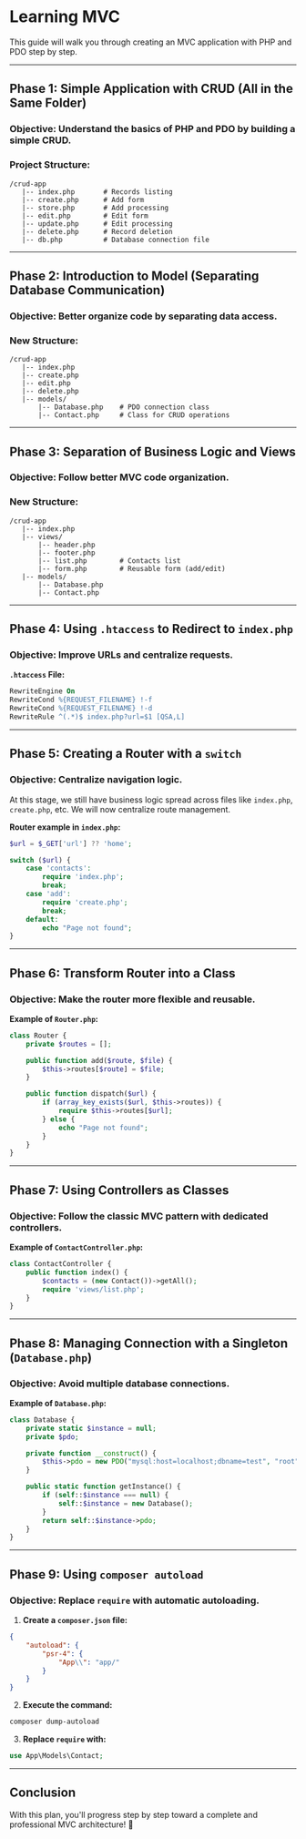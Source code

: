 # Learning MVC

This guide will walk you through creating an MVC application with PHP and PDO step by step.

---

## **Phase 1: Simple Application with CRUD (All in the Same Folder)**
### Objective: Understand the basics of PHP and PDO by building a simple CRUD.

### **Project Structure:**
```
/crud-app
   |-- index.php       # Records listing
   |-- create.php      # Add form
   |-- store.php       # Add processing
   |-- edit.php        # Edit form
   |-- update.php      # Edit processing
   |-- delete.php      # Record deletion
   |-- db.php          # Database connection file
```

---

## **Phase 2: Introduction to Model (Separating Database Communication)**
### Objective: Better organize code by separating data access.

### **New Structure:**
```
/crud-app
   |-- index.php        
   |-- create.php      
   |-- edit.php       
   |-- delete.php      
   |-- models/
       |-- Database.php    # PDO connection class
       |-- Contact.php     # Class for CRUD operations
```

---

## **Phase 3: Separation of Business Logic and Views**
### Objective: Follow better MVC code organization.

### **New Structure:**
```
/crud-app
   |-- index.php        
   |-- views/
       |-- header.php      
       |-- footer.php      
       |-- list.php        # Contacts list
       |-- form.php        # Reusable form (add/edit)
   |-- models/
       |-- Database.php    
       |-- Contact.php     
```

---

## **Phase 4: Using `.htaccess` to Redirect to `index.php`**
### Objective: Improve URLs and centralize requests.

**`.htaccess` File:**
```apache
RewriteEngine On
RewriteCond %{REQUEST_FILENAME} !-f
RewriteCond %{REQUEST_FILENAME} !-d
RewriteRule ^(.*)$ index.php?url=$1 [QSA,L]
```

---

## **Phase 5: Creating a Router with a `switch`**
### Objective: Centralize navigation logic.

At this stage, we still have business logic spread across files like `index.php`, `create.php`, etc. We will now centralize route management.

**Router example in `index.php`:**
```php
$url = $_GET['url'] ?? 'home';

switch ($url) {
    case 'contacts':
        require 'index.php';
        break;
    case 'add':
        require 'create.php';
        break;
    default:
        echo "Page not found";
}
```

---

## **Phase 6: Transform Router into a Class**
### Objective: Make the router more flexible and reusable.

**Example of `Router.php`:**
```php
class Router {
    private $routes = [];

    public function add($route, $file) {
        $this->routes[$route] = $file;
    }

    public function dispatch($url) {
        if (array_key_exists($url, $this->routes)) {
            require $this->routes[$url];
        } else {
            echo "Page not found";
        }
    }
}
```

---

## **Phase 7: Using Controllers as Classes**
### Objective: Follow the classic MVC pattern with dedicated controllers.

**Example of `ContactController.php`:**
```php
class ContactController {
    public function index() {
        $contacts = (new Contact())->getAll();
        require 'views/list.php';
    }
}
```

---

## **Phase 8: Managing Connection with a Singleton (`Database.php`)**
### Objective: Avoid multiple database connections.

**Example of `Database.php`:**
```php
class Database {
    private static $instance = null;
    private $pdo;

    private function __construct() {
        $this->pdo = new PDO("mysql:host=localhost;dbname=test", "root", "");
    }

    public static function getInstance() {
        if (self::$instance === null) {
            self::$instance = new Database();
        }
        return self::$instance->pdo;
    }
}
```

---

## **Phase 9: Using `composer autoload`**
### Objective: Replace `require` with automatic autoloading.

1. **Create a `composer.json` file:**
```json
{
    "autoload": {
        "psr-4": {
            "App\\": "app/"
        }
    }
}
```
2. **Execute the command:**
```sh
composer dump-autoload
```
3. **Replace `require` with:**
```php
use App\Models\Contact;
```

---

## **Conclusion**
With this plan, you'll progress step by step toward a complete and professional MVC architecture! 🚀